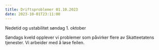 ```yaml
---
title: Driftsproblemer 01.10.2023
date: 2023-10-01T23:11:00
---
```

Nedetid og ustabilitet søndag 1. oktober

Søndags kveld opplever vi problemer som påvirker flere av Skatteetatens tjenester. Vi arbeider med å løse feilen.
